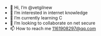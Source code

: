 - 👋 Hi, I’m @vetgilnew
- 👀 I’m interested in internet knowledge
- 🌱 I’m currently learning C
- 💞️ I’m looking to collaborate on net secure
- 📫 How to reach me 1161908297@qq.com

<!---
vetgilnew/vetgilnew is a ✨ special ✨ repository because its `README.md` (this file) appears on your GitHub profile.
You can click the Preview link to take a look at your changes.
--->
